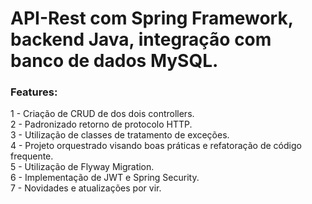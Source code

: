 # API-Rest com Spring Framework, backend Java, integração com banco de dados MySQL. 

<h3>Features:</h3> 

1 - Criação de CRUD de dos dois controllers. <br/>
2 - Padronizado retorno de protocolo HTTP. <br/>
3 - Utilização de classes de tratamento de exceções. <br/>
4 - Projeto orquestrado visando boas práticas e refatoração de código frequente. <br/>
5 - Utilização de Flyway Migration. <br/>
6 - Implementação de JWT e Spring Security. <br/>
7 - Novidades e atualizações por vir.

